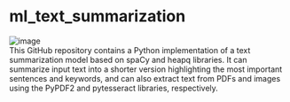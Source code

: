 # ml_text_summarization
![image](https://user-images.githubusercontent.com/64217477/229512308-62450b47-0bc1-4a14-a524-730e93f5b9e8.png)
<br>
This GitHub repository contains a Python implementation of a text summarization model based on spaCy and heapq libraries. It can summarize input text into a shorter version highlighting the most important sentences and keywords, and can also extract text from PDFs and images using the PyPDF2 and pytesseract libraries, respectively.
